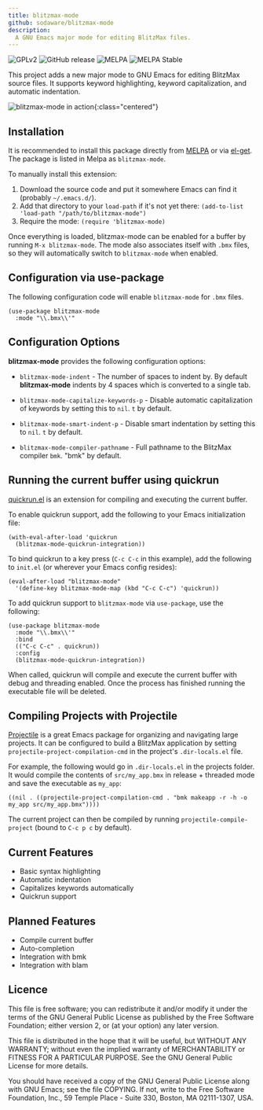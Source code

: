 ```yaml
---
title: blitzmax-mode
github: sodaware/blitzmax-mode
description:
  A GNU Emacs major mode for editing BlitzMax files.
---
```


![GPLv2](https://img.shields.io/github/license/Sodaware/blitzmax-mode.svg)
![GitHub release](https://img.shields.io/github/release/Sodaware/blitzmax-mode.svg)
![MELPA](http://melpa.org/packages/blitzmax-mode-badge.svg)
![MELPA Stable](http://stable.melpa.org/packages/blitzmax-mode-badge.svg)

This project adds a new major mode to GNU Emacs for editing BlitzMax source
files. It supports keyword highlighting, keyword capitalization, and automatic
indentation.

![blitzmax-mode in action](https://www.sodaware.net/assets/images/projects/blitzmax-mode/blitzmax-mode-screenshot.png){:class="centered"}


## Installation

It is recommended to install this package directly from
[MELPA](http://melpa.org/) or via
[el-get](http://www.emacswiki.org/emacs/el-get). The package is listed in Melpa
as `blitzmax-mode`.

To manually install this extension:

  1. Download the source code and put it somewhere Emacs can find it (probably
     `~/.emacs.d/`).
  2. Add that directory to your `load-path` if it's not yet there: 
    `(add-to-list 'load-path "/path/to/blitzmax-mode")`
  3. Require the mode:
     `(require 'blitzmax-mode)`

Once everything is loaded, blitzmax-mode can be enabled for a buffer by running
`M-x blitzmax-mode`. The mode also associates itself with `.bmx` files, so they
will automatically switch to `blitzmax-mode` when enabled.


## Configuration via use-package

The following configuration code will enable `blitzmax-mode` for `.bmx` files.

```elisp
(use-package blitzmax-mode
  :mode "\\.bmx\\'"
```

## Configuration Options

**blitzmax-mode** provides the following configuration options:

* `blitzmax-mode-indent` - The number of spaces to indent by. By default
  **blitzmax-mode** indents by 4 spaces which is converted to a single tab.

* `blitzmax-mode-capitalize-keywords-p` - Disable automatic capitalization of
  keywords by setting this to `nil`. `t` by default.

* `blitzmax-mode-smart-indent-p` - Disable smart indentation by setting this to
  `nil`. `t` by default.

* `blitzmax-mode-compiler-pathname` - Full pathname to the BlitzMax compiler
  `bmk`. "bmk" by default.


## Running the current buffer using quickrun

[quickrun.el](https://github.com/syohex/emacs-quickrun/) is an extension for
compiling and executing the current buffer.

To enable quickrun support, add the following to your Emacs initialization file:

```elisp
(with-eval-after-load 'quickrun
  (blitzmax-mode-quickrun-integration))
```

To bind quickrun to a key press (`C-c C-c` in this example), add the following
to `init.el` (or wherever your Emacs config resides):

```elisp
(eval-after-load "blitzmax-mode"
  '(define-key blitzmax-mode-map (kbd "C-c C-c") 'quickrun))
```

To add quickrun support to `blitzmax-mode` via `use-package`, use the following:

```elisp
(use-package blitzmax-mode
  :mode "\\.bmx\\'"
  :bind
  (("C-c C-c" . quickrun))
  :config
  (blitzmax-mode-quickrun-integration))
```

When called, quickrun will compile and execute the current buffer with debug and
threading enabled. Once the process has finished running the executable file
will be deleted.


## Compiling Projects with Projectile

[Projectile](https://github.com/bbatsov/projectile) is a great Emacs package for
organizing and navigating large projects. It can be configured to build a
BlitzMax application by setting `projectile-project-compilation-cmd` in the
project's `.dir-locals.el` file.

For example, the following would go in `.dir-locals.el` in the projects
folder. It would compile the contents of `src/my_app.bmx` in release + threaded
mode and save the executable as `my_app`:

```elisp
((nil . ((projectile-project-compilation-cmd . "bmk makeapp -r -h -o my_app src/my_app.bmx"))))
```

The current project can then be compiled by running `projectile-compile-project`
(bound to `C-c p c` by default).


## Current Features

* Basic syntax highlighting
* Automatic indentation
* Capitalizes keywords automatically
* Quickrun support


## Planned Features

* Compile current buffer
* Auto-completion
* Integration with bmk
* Integration with blam


## Licence

This file is free software; you can redistribute it and/or modify it under the
terms of the GNU General Public License as published by the Free Software
Foundation; either version 2, or (at your option) any later version.

This file is distributed in the hope that it will be useful, but WITHOUT ANY
WARRANTY; without even the implied warranty of MERCHANTABILITY or FITNESS FOR A
PARTICULAR PURPOSE. See the GNU General Public License for more details.

You should have received a copy of the GNU General Public License along with GNU
Emacs; see the file COPYING.  If not, write to the Free Software Foundation,
Inc., 59 Temple Place - Suite 330, Boston, MA 02111-1307, USA.
